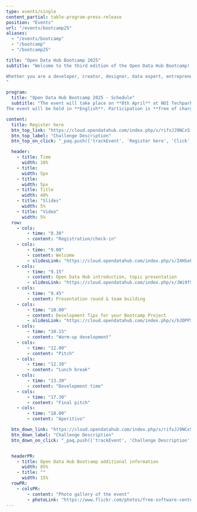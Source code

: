 ```yaml
---
type: events/single
content_partial: table-program-press-release
position: "Events"
url: "/events/bootcamp25"
aliases:
  - "/events/bootcamp"
  - "/bootcamp"
  - "/bootcamp25"

title: "Open Data Hub Bootcamp 2025"
subtitle: "Welcome to the third edition of the Open Data Hub Bootcamp! This event is an initiative of the Open Data Hub team in collaboration with the Faculty of Engineering of the Free University of Bozen-Bolzano. It offers the Open Data Hub community, students and anyone interested the opportunity to develop or improve the Open Data Hub together with the core team, following the latest trends in learning by doing.

Whether you are a developer, creator, designer, data expert, entrepreneur, tech enthusiast or just someone who loves coding, we encourage you to get involved in the next edition of the event!
"

program:
  title: "Open Data Hub Bootcamp 2025 - Schedule"
  subtitle: "The event will take place on **8th April** at NOI Techpark in Bolzano/Bozen, Italy. Participants will work in teams to collaborate, communicate, learn from each other and share best practices. The focus will be on solving real business challenges through teamwork.
The event will be held in **English**. Participation is **free of charge**."

content:
  title: Register here
  btn_top_link: "https://cloud.opendatahub.com/index.php/s/rifxJJ9NCxSicyb"
  btn_top_label: "Challenge Description"
  btn_top_on_click: "_paq.push(['trackEvent', 'Register here', 'Click', 'Open Data Hub Bootcamp']);"

  header:
    - title: Time
      width: 10%
    - title: 
      width: 5px
    - title: 
      width: 5px
    - title: Title
      width: 40%
    - title: "Slides"
      width: 5%
    - title: "Video"
      width: 5%  
  row:
    - cols:
        - time: "8.30"
        - content: "Registration/check-in"
    - cols:
        - time: "9.00"
        - content: Welcome
        - slidesLink: "https://cloud.opendatahub.com/index.php/s/Z4HSeFfsi4dM4j9"
    - cols:
        - time: "9.15"
        - content: Open Data Hub introduction, topic presentation
        - slidesLink: "https://cloud.opendatahub.com/index.php/s/JWi9fSW6bmdaQEE"
    - cols:
        - time: "9.45"
        - content: Presentation round & team building
    - cols:
        - time: "10.00"
        - content: Development Tips for your Bootcamp Project
        - slidesLink: "https://cloud.opendatahub.com/index.php/s/bJDPPXDfJwy2Ncf"
    - cols:
        - time: "10.15"
        - content: "Warm-up development"
    - cols:
        - time: "12.00"
        - content: "Pitch"
    - cols:
        - time: "12.30"
        - content: "Lunch break"
    - cols:
        - time: "13.30"
        - content: "Development time"
    - cols:
        - time: "17.30"
        - content: "Final pitch"
    - cols:
        - time: "18.00"
        - content: "Aperitivo"

  btn_down_link: "https://cloud.opendatahub.com/index.php/s/rifxJJ9NCxSicyb"
  btn_down_label: "Challenge Description"
  btn_down_on_click: "_paq.push(['trackEvent', 'Challenge Description', 'Click', 'Open Data Hub Bootcamp']);"


  headerPR:
    - title: Open Data Hub Bootcamp additional information
      width: 85%
    - title: ""
      width: 15% 
  rowPR:
    - colsPR:
        - content: "Photo gallery of the event"
        - photoLink: "https://www.flickr.com/photos/free-software-center/albums/72177720324968532/"
---
```

